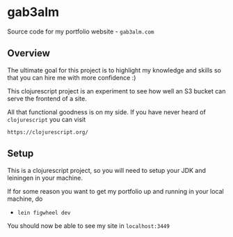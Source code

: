 # gab3alm

Source code for my portfolio website - `gab3alm.com`

## Overview

The ultimate goal for this project is to highlight my knowledge and skills so that you can hire me with more confidence :)

This clojurescript project is an experiment to see how well an S3 bucket can serve the frontend of a site.

All that functional goodness is on my side. If you have never heard of `clojurescript` you can visit 

`https://clojurescript.org/`

## Setup

This is a clojurescript project, so you will need to setup your JDK and leiningen in your machine.

If for some reason you want to get my portfolio up and running in your local machine, do
- `lein figwheel dev`

You should now be able to see my site in `localhost:3449`
